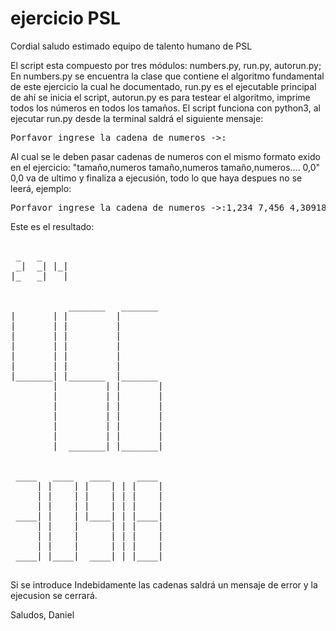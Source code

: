 # ejercicio PSL

Cordial saludo estimado equipo de talento humano de PSL


El script esta compuesto por tres módulos: numbers.py, run.py, autorun.py; En numbers.py se encuentra la clase 
que contiene el algoritmo fundamental de este ejercicio la cual he documentado, run.py es el ejecutable principal 
de ahí se inicia el script, autorun.py es para testear el algoritmo, imprime todos los números en todos los tamaños.
El script funciona con python3, al ejecutar run.py desde la terminal saldrá el siguiente mensaje:

<pre>Porfavor ingrese la cadena de numeros ->:</pre>

Al cual se le deben pasar cadenas de numeros con el mismo formato exido en el ejercicio: 
"tamaño,numeros tamaño,numeros tamaño,numeros.... 0,0" 0,0 va de ultimo y finaliza a ejecusión,
todo lo que haya despues no se leerá, ejemplo:


<pre>Porfavor ingrese la cadena de numeros ->:1,234 7,456 4,30918</pre>

Este es el resultado:

<pre>

 _   _      
 _|  _| |_| 
|_   _|   | 


           _______   _______  
|       | |         |         
|       | |         |         
|       | |         |         
|       | |         |         
|       | |         |         
|       | |         |         
|_______| |_______  |_______  
        |         | |       | 
        |         | |       | 
        |         | |       | 
        |         | |       | 
        |         | |       | 
        |         | |       | 
        |  _______| |_______| 


 ____   ____   ____     ____  
     | |    | |    | | |    | 
     | |    | |    | | |    | 
     | |    | |    | | |    | 
 ____| |    | |____| | |____| 
     | |    |      | | |    | 
     | |    |      | | |    | 
     | |    |      | | |    | 
 ____| |____|  ____| | |____|
 </pre>
 
 Si se introduce Indebidamente las cadenas saldrá un mensaje de error y la ejecusion se cerrará.
 
 
 Saludos, Daniel
